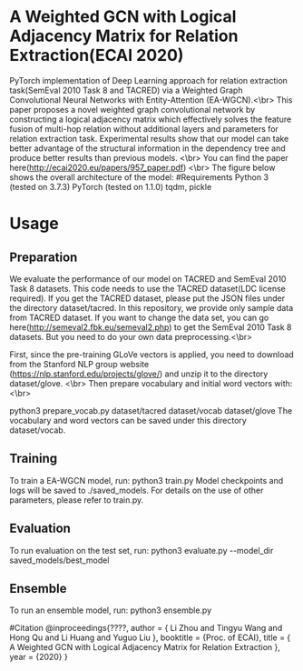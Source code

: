 # A Weighted GCN with Logical Adjacency Matrix for Relation Extraction(ECAI 2020)
PyTorch implementation of Deep Learning approach for relation extraction task(SemEval 2010 Task 8 and TACRED) via a Weighted Graph Convolutional Neural Networks with Entity-Attention (EA-WGCN).<\br>
This paper proposes a novel weighted graph convolutional network by constructing a logical adjacency matrix which effectively solves the feature fusion of multi-hop relation without additional layers and parameters for relation extraction task. Experimental results show that our model can take better advantage of the structural information in the dependency tree and produce better results than previous models. <\br>
You can find the paper here(http://ecai2020.eu/papers/957_paper.pdf) <\br>
The figure below shows the overall architecture of the model: 
#Requirements
Python 3 (tested on 3.7.3)
PyTorch (tested on 1.1.0)
tqdm, pickle
# Usage
## Preparation
We evaluate the performance of our model on TACRED and SemEval 2010 Task 8 datasets. This code needs to use the TACRED dataset(LDC license required). If you get the TACRED dataset, please put the JSON files under the directory dataset/tacred. In this repository, we provide only sample data from TACRED dataset. If you want to change the data set, you can go here(http://semeval2.fbk.eu/semeval2.php) to get the SemEval 2010 Task 8 datasets. But you need to do your own data preprocessing.<\br>

First, since the pre-training GLoVe vectors is applied, you need to download from the Stanford NLP group website (https://nlp.stanford.edu/projects/glove/) and unzip it to the directory 
dataset/glove. <\br>
Then prepare vocabulary and initial word vectors with: <\br>

python3 prepare_vocab.py dataset/tacred dataset/vocab dataset/glove
The vocabulary and word vectors can be saved under this directory dataset/vocab.

## Training
To train a EA-WGCN model, run:
python3 train.py 
Model checkpoints and logs will be saved to ./saved_models. For details on the use of other parameters, please refer to train.py.
## Evaluation
To run evaluation on the test set, run:
python3 evaluate.py --model_dir saved_models/best_model 

## Ensemble
To run an ensemble model, run:
python3 ensemble.py

#Citation
@inproceedings{????,
 author = { Li Zhou and Tingyu Wang and Hong Qu and Li Huang and Yuguo Liu },
 booktitle = {Proc. of ECAI},
 title = { A Weighted GCN with Logical Adjacency Matrix for Relation Extraction },
 year = {2020}
}
